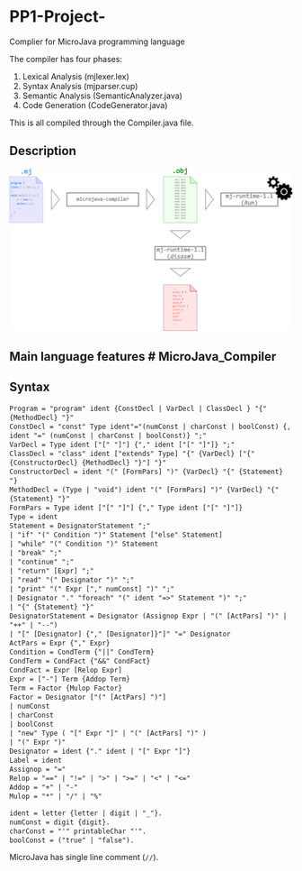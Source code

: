 # PP1-Project-
Complier for MicroJava programming language

The compiler has four phases: 

 1) Lexical Analysis (mjlexer.lex) 
 2) Syntax Analysis (mjparser.cup)
 3) Semantic Analysis (SemanticAnalyzer.java) 
 4) Code Generation (CodeGenerator.java)

This is all compiled through the Compiler.java file.

## 	Description
 ![MicroJavaProcess](MicroJavaProcess.png)
 ## Main language features # MicroJava_Compiler


## Syntax
```
Program = "program" ident {ConstDecl | VarDecl | ClassDecl } "{" {MethodDecl} "}"
ConstDecl = "const" Type ident"="(numConst | charConst | boolConst) {, ident "=" (numConst | charConst | boolConst)} ";"
VarDecl = Type ident ["[" "]"] {"," ident ["[" "]"]} ";"
ClassDecl = "class" ident ["extends" Type] "{" {VarDecl} ["{" {ConstructorDecl} {MethodDecl} "}"] "}"
ConstructorDecl = ident "(" [FormPars] ")" {VarDecl} "{" {Statement} "}
MethodDecl = (Type | "void") ident "(" [FormPars] ")" {VarDecl} "{" {Statement} "}"
FormPars = Type ident ["[" "]"] {"," Type ident ["[" "]"]}
Type = ident
Statement = DesignatorStatement ";"
| "if" "(" Condition ")" Statement ["else" Statement]
| "while" "(" Condition ")" Statement
| "break" ";"
| "continue" ";"
| "return" [Expr] ";"
| "read" "(" Designator ")" ";"
| "print" "(" Expr ["," numConst] ")" ";"
| Designator "." "foreach" "(" ident "=>" Statement ")" ";"
| "{" {Statement} "}"
DesignatorStatement = Designator (Assignop Expr | "(" [ActPars] ")" | "++" | "‐‐")
| "[" [Designator] {"," [Designator]}"]" "=" Designator
ActPars = Expr {"," Expr}
Condition = CondTerm {"||" CondTerm}
CondTerm = CondFact {"&&" CondFact}
CondFact = Expr [Relop Expr]
Expr = ["‐"] Term {Addop Term}
Term = Factor {Mulop Factor}
Factor = Designator ["(" [ActPars] ")"]
| numConst
| charConst
| boolConst
| "new" Type ( "[" Expr "]" | "(" [ActPars] ")" )
| "(" Expr ")"
Designator = ident {"." ident | "[" Expr "]"}
Label = ident
Assignop = "="
Relop = "==" | "!=" | ">" | ">=" | "<" | "<="
Addop = "+" | "‐"
Mulop = "*" | "/" | "%"
```

```
ident = letter {letter | digit | "_"}.
numConst = digit {digit}.
charConst = "'" printableChar "'".
boolConst = ("true" | "false").
```

MicroJava has single line comment (`//`).
